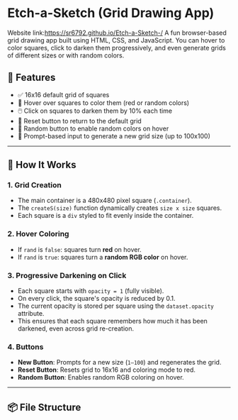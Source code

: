 # Etch-a-Sketch (Grid Drawing App)
Website link:https://sr6792.github.io/Etch-a-Sketch-/
A fun browser-based grid drawing app built using HTML, CSS, and JavaScript. You can hover to color squares, click to darken them progressively, and even generate grids of different sizes or with random colors.

## 🚀 Features

- ✅ 16x16 default grid of squares
- 🎨 Hover over squares to color them (red or random colors)
- 🖱️ Click on squares to darken them by 10% each time
- 🔄 Reset button to return to the default grid
- 🎲 Random button to enable random colors on hover
- 📏 Prompt-based input to generate a new grid size (up to 100x100)

---

## 🧠 How It Works

### 1. Grid Creation

- The main container is a 480x480 pixel square (`.container`).
- The `createS(size)` function dynamically creates `size x size` squares.
- Each square is a `div` styled to fit evenly inside the container.

### 2. Hover Coloring

- If `rand` is `false`: squares turn **red** on hover.
- If `rand` is `true`: squares turn a **random RGB color** on hover.

### 3. Progressive Darkening on Click

- Each square starts with `opacity = 1` (fully visible).
- On every click, the square's opacity is reduced by 0.1.
- The current opacity is stored per square using the `dataset.opacity` attribute.
- This ensures that each square remembers how much it has been darkened, even across grid re-creation.

### 4. Buttons

- **New Button**: Prompts for a new size (`1–100`) and regenerates the grid.
- **Reset Button**: Resets grid to 16x16 and coloring mode to red.
- **Random Button**: Enables random RGB coloring on hover.

---

## 📦 File Structure

